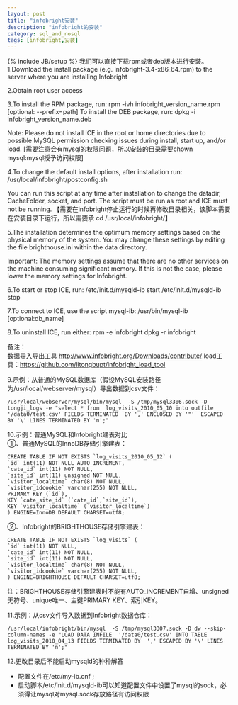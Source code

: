 ```yaml
---
layout: post
title: "infobright安装"
description: "infobright的安装"
category: sql_and_nosql
tags: [infobright,安装]
---
```

{% include JB/setup %}
我们可以直接下载rpm或者deb版本进行安装。 
1.Download the install package (e.g. infobright-3.4-x86_64.rpm) to the server where you are installing Infobright 

2.Obtain root user access 

3.To install the RPM package, run: 
rpm -ivh infobright_version_name.rpm [optional: --prefix=path] 
To install the DEB package, run: 
dpkg -i infobright_version_name.deb 

Note: Please do not install ICE in the root or home directories due to possible MySQL permission checking issues during install, start up, and/or load. [需要注意会有mysql的权限问题，所以安装的目录需要chown mysql:mysql授予访问权限] 

4.To change the default install options, after installation run: 
/usr/local/infobright/postconfig.sh 

You can run this script at any time after installation to change the datadir, CacheFolder, socket, and port. The script must be run as root and ICE must not be running. 【需要在infobright停止运行的时候再修改目录相关，该脚本需要在安装目录下运行，所以需要承 cd /usr/local/infobright/】 

5.The installation determines the optimum memory settings based on the physical memory of the system. You may change these settings by editing the file brighthouse.ini within the data directory. 

Important: The memory settings assume that there are no other services on the machine consuming significant memory. If this is not the case, please lower the memory settings for Infobright. 

6.To start or stop ICE, run: 
/etc/init.d/mysqld-ib start 
/etc/init.d/mysqld-ib stop 

7.To connect to ICE, use the script mysql-ib: 
/usr/bin/mysql-ib [optional:db_name] 

8.To uninstall ICE, run either: 
rpm -e infobright 
dpkg -r infobright 
 
备注：    
数据导入导出工具 http://www.infobright.org/Downloads/contribute/
load工具：https://github.com/litongbupt/infobright_load_tool

9.示例：从普通的MySQL数据库（假设MySQL安装路径为/usr/local/webserver/mysql）导出数据到csv文件： 
    
    /usr/local/webserver/mysql/bin/mysql  -S /tmp/mysql3306.sock -D tongji_logs -e "select * from  log_visits_2010_05_10 into outfile '/data0/test.csv' FIELDS TERMINATED  BY ',' ENCLOSED BY '"'  ESCAPED BY '\' LINES TERMINATED BY 'n';" 

10.示例：普通MySQL和Infobright建表对比     
①、普通MySQL的InnoDB存储引擎建表： 

    CREATE TABLE IF NOT EXISTS `log_visits_2010_05_12` ( 
    `id` int(11) NOT NULL AUTO_INCREMENT, 
    `cate_id` int(11) NOT NULL, 
    `site_id` int(11) unsigned NOT NULL, 
    `visitor_localtime` char(8) NOT NULL, 
    `visitor_idcookie` varchar(255) NOT NULL, 
    PRIMARY KEY (`id`), 
    KEY `cate_site_id` (`cate_id`,`site_id`), 
    KEY `visitor_localtime` (`visitor_localtime`) 
    ) ENGINE=InnoDB DEFAULT CHARSET=utf8; 
②、Infobright的BRIGHTHOUSE存储引擎建表： 

    CREATE TABLE IF NOT EXISTS `log_visits` ( 
    `id` int(11) NOT NULL, 
    `cate_id` int(11) NOT NULL, 
    `site_id` int(11) NOT NULL, 
    `visitor_localtime` char(8) NOT NULL, 
    `visitor_idcookie` varchar(255) NOT NULL, 
    ) ENGINE=BRIGHTHOUSE DEFAULT CHARSET=utf8; 

注：BRIGHTHOUSE存储引擎建表时不能有AUTO_INCREMENT自增、unsigned无符号、unique唯一、主键PRIMARY KEY、索引KEY。 

11.示例：从csv文件导入数据到Infobright数据仓库： 

    /usr/local/infobright/bin/mysql  -S /tmp/mysql3307.sock -D dw --skip-column-names -e "LOAD DATA INFILE  '/data0/test.csv' INTO TABLE log_visits_2010_04_13 FIELDS TERMINATED BY  ',' ESCAPED BY '\' LINES TERMINATED BY 'n';" 

12.更改目录后不能启动mysqld的种种解答 

- 配置文件在/etc/my-ib.cnf ;
- 启动脚本/etc/init.d/mysqld-ib可以知道配置文件中设置了mysql的sock，必须得让mysql对mysql.sock存放路径有访问权限
 